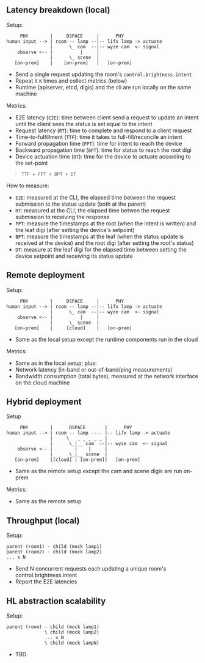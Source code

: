 Latency breakdown (local)
--

Setup: 
```
     PHY        |     DSPACE     |      PHY
human input --> | room -- lamp --|-- lifx lamp -> actuate
                |      \_ cam  --|-- wyze cam  <- signal
    observe <-- |          |     |                              
                |      \_ scene  |                            
   [on-prem]    |    [on-prem]   |   [on-prem]
```
* Send a single request updating the room's `control.brightness.intent`
* Repeat it `K` times and collect metrics (below)
* Runtime (apiserver, etcd, digis) and the cli are run locally on the same machine

Metrics: 
* E2E latency (`E2E`): time between client send a request to update an intent until the client sees the status is set equal to the intent
* Request latency (`RT`): time to complete and respond to a client request
* Time-to-fulfillment (`TTF`): time it takes to full-fill/reconcile an intent
* Forward propagation time (`FPT`): time for intent to reach the device
* Backward propagation time (`BPT`): time for status to reach the root digi
* Device actuation time (`DT`): time for the device to actuate according to the set-point

> `TTF = FPT + BPT + DT`

How to measure:
* `E2E`: measured at the CLI, the elapsed time between the request submission to the status update (both at the parent)
* `RT`: measured at the CLI, the elapsed time betwen the request submission to receiving the response
* `FPT`: measure the timestamps at the root (when the intent is written) and the leaf digi (after setting the device's setpoint)
* `BPT`: measure the timestamps at the leaf (when the status update is received at the device) and the root digi (after setting the root's status)
* `DT`: measure at the leaf digi for the elapsed time between setting the device setpoint and receiving its status update


Remote deployment
--

Setup:
```
     PHY        |     DSPACE     |      PHY
human input --> | room -- lamp --|-- lifx lamp -> actuate
                |      \_ cam  --|-- wyze cam  <- signal
    observe <-- |          |     |                              
                |      \_ scene  |                            
   [on-prem]    |     [cloud]    |   [on-prem]
```
* Same as the local setup except the runtime components run in the cloud

Metrics:
* Same as in the local setup; plus:
* Network latency (in-band or out-of-band/ping measurements)
* Bandwidth consumption (total bytes), measured at the network interface on the cloud machine

Hybrid deployment
--

Setup
```
     PHY        |      DSPACE       |      PHY
human input --> | room -- lamp ---- |-- lifx lamp -> actuate
                |     \   _ _ _ _ _ |
                |      \_|__ cam  --|-- wyze cam  <- signal
    observe <-- |        |    |     |                              
                |      \_|__ scene  |                            
   [on-prem]    |[cloud] | [on-prem]|   [on-prem]
```
* Same as the remote setup except the cam and scene digis are run on-prem

Metrics:
* Same as the remote setup

 
Throughput (local)
--

Setup:
```
parent (room1) - child (mock lamp1)
parent (room2) - child (mock lamp2)
... x N
```
* Send N concurrent requests each updating a unique room's control.brightness.intent
* Report the E2E latencies

HL abstraction scalability
--

Setup:
```
parent (room) - child (mock lamp1)
              \ child (mock lamp2)
              ... x N
              \ child (mock lampN)
```
* TBD

